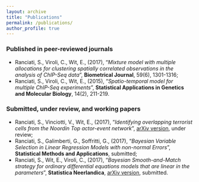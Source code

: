```yaml
---
layout: archive
title: "Publications"
permalink: /publications/
author_profile: true
---
```


### Published in peer-reviewed journals

* Ranciati, S., Viroli, C., Wit, E., (2017), “*Mixture model with multiple allocations for clustering spatially correlated observations in the analysis of ChIP-Seq data*”, **Biometrical Journal**, 59(6), 1301-1316;
* Ranciati, S., Viroli, C., Wit, E., (2015), “*Spatio-temporal model for multiple ChIP-Seq experiments*”, **Statistical Applications in Genetics and Molecular Biology**, 14(2), 211-219.


### Submitted, under review, and working papers

* Ranciati, S., Vinciotti, V., Wit, E., (2017), “*Identifying overlapping terrorist cells from the Noordin Top actor-event network*”, [arXiv version](https://arxiv.org/pdf/1710.10319), under review; 
* Ranciati, S., Galimberti, G., Soffritti, G., (2017), “*Bayesian Variable Selection in Linear Regression Models with non-normal Errors*”, **Statistical Methods and Applications**, submitted;
* Ranciati, S., Wit, E., Viroli, C., (2017), “*Bayesian Smooth-and-Match strategy for ordinary differential equations models that are linear in the parameters*”, **Statistica Neerlandica**, [arXiv version](https://arxiv.org/abs/1604.02318), submitted.
